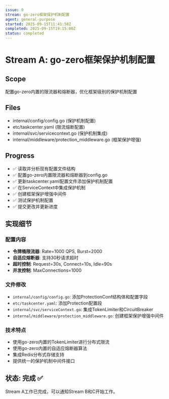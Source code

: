 ```yaml
---
issue: 9
stream: go-zero框架保护机制配置
agent: general-purpose
started: 2025-09-15T11:41:50Z
completed: 2025-09-15T19:15:00Z
status: completed
---
```


# Stream A: go-zero框架保护机制配置

## Scope
配置go-zero内置的限流器和熔断器，优化框架级别的保护机制配置

## Files
- internal/config/config.go (保护机制配置)
- etc/taskcenter.yaml (限流熔断配置)
- internal/svc/servicecontext.go (保护机制集成)
- internal/middleware/protection_middleware.go (框架保护增强)

## Progress
- ✅ 读取并分析现有配置文件结构
- ✅ 配置go-zero内置限流器和熔断器到config.go
- ✅ 更新taskcenter.yaml配置文件添加保护机制配置
- ✅ 在ServiceContext中集成保护机制
- ✅ 创建框架保护增强中间件
- ✅ 测试保护机制配置
- ✅ 提交更改并更新进度

## 实现细节
### 配置内容
- **令牌桶限流器**: Rate=1000 QPS, Burst=2000
- **自适应熔断器**: 支持30秒请求超时
- **超时控制**: Request=30s, Connect=10s, Idle=90s
- **并发控制**: MaxConnections=1000

### 文件修改
- `internal/config/config.go`: 添加ProtectionConf结构体和配置字段
- `etc/taskcenter.yaml`: 添加Protection配置段
- `internal/svc/serviceContext.go`: 集成TokenLimiter和CircuitBreaker
- `internal/middleware/protection_middleware.go`: 创建框架保护增强中间件

### 技术特点
- 使用go-zero内置的TokenLimiter进行分布式限流
- 使用go-zero内置的自适应熔断器算法
- 集成Redis分布式存储支持
- 提供统一的保护机制中间件接口

## 状态: 完成 ✅
Stream A工作已完成，可以通知Stream B和C开始工作。